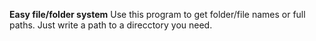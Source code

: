 **Easy file/folder system**
Use this program to get folder/file names or full paths.
Just write a path to a direcctory you need.
